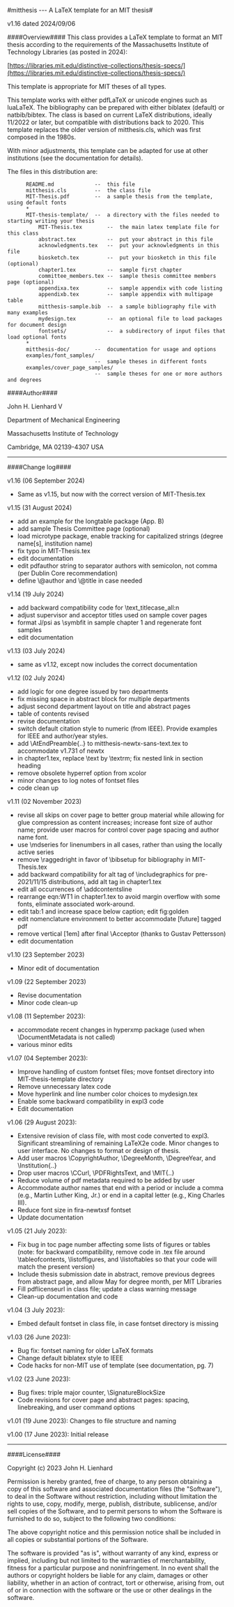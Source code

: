   
  #mitthesis --- A LaTeX template for an MIT thesis#

  v1.16 dated 2024/09/06

  ####Overview####
  This class provides a LaTeX template to format an MIT thesis according to
  the requirements of the Massachusetts Institute of Technology Libraries (as posted in 2024):
  
  [https://libraries.mit.edu/distinctive-collections/thesis-specs/](https://libraries.mit.edu/distinctive-collections/thesis-specs/)

  This template is appropriate for MIT theses of all types.
  
  This template works with either pdfLaTeX or unicode engines such as luaLaTeX. The bibliography can be prepared with either biblatex (default) or natbib/bibtex. The class is based on current LaTeX distributions, ideally 11/2022 or later, but  compatible with distributions back to 2020. This template replaces the older version of mitthesis.cls, which was first composed in the 1980s.
  
  With minor adjustments, this template can be adapted for use at other institutions (see the documentation for details).

  The files in this distribution are:

          README.md             --  this file
          mitthesis.cls         --  the class file
          MIT-Thesis.pdf        --  a sample thesis from the template, using default fonts
          *
          MIT-thesis-template/  --  a directory with the files needed to starting writing your thesis
              MIT-Thesis.tex        --  the main latex template file for this class
              abstract.tex          --  put your abstract in this file
              acknowledgments.tex   --  put your acknowledgments in this file
              biosketch.tex         --  put your biosketch in this file (optional)
              chapter1.tex          --  sample first chapter 
              committee_members.tex --  sample thesis committee members page (optional)
              appendixa.tex         --  sample appendix with code listing
              appendixb.tex         --  sample appendix with multipage table
              mitthesis-sample.bib  --  a sample bibliography file with many examples
              mydesign.tex          --  an optional file to load packages for document design
              fontsets/             --  a subdirectory of input files that load optional fonts
          *
          mitthesis-doc/        --  documentation for usage and options
          examples/font_samples/  
                                --  sample theses in different fonts 
          examples/cover_page_samples/  
                                --  sample theses for one or more authors and degrees
          
    
  ####Author####
  
  John H. Lienhard V
  
  Department of Mechanical Engineering
          
  Massachusetts Institute of Technology
          
  Cambridge, MA 02139-4307 USA


 ---
 
 ####Change log####
 
 v1.16 (06 September 2024)
 - Same as v1.15, but now with the correct version of MIT-Thesis.tex
 
 v1.15 (31 August 2024)
 - add an example for the longtable package (App. B)
 - add sample Thesis Committee page (optional)
 - load microtype package, enable tracking for capitalized strings (degree name[s], institution name)
 - fix typo in MIT-Thesis.tex
 - edit documentation
 - edit pdfauthor string to separator authors with semicolon, not comma (per Dublin Core recommendation)
 - define \\@author and \\@title in case needed
 
 v1.14 (19 July 2024)
 -  add backward compatibility code for \\text\_titlecase\_all:n
 -  adjust supervisor and acceptor titles used on sample cover pages
 -  format J/psi as \\symbfit in sample chapter 1 and regenerate font samples
 -  edit documentation
 
 v1.13 (03 July 2024)
 -  same as v1.12, except now includes the correct documentation
 
 v1.12 (02 July 2024)
 -  add logic for one degree issued by two departments
 -  fix missing space in abstract block for multiple departments
 -  adjust second department layout on title and abstract pages
 -  table of contents revised
 -  revise documentation
 -  switch default citation style to numeric (from IEEE).  Provide examples for IEEE and author/year styles.
 - 	add \\AtEndPreamble{..} to mitthesis-newtx-sans-text.tex to accommodate v1.731 of newtx
 -  in chapter1.tex, replace \\text by \\textrm; fix nested link in section heading
 -  remove obsolete hyperref option from xcolor
 -  minor changes to log notes of fontset files
 -  code clean up
 
 v1.11 (02 November 2023)
 - revise all skips on cover page to better group material while allowing for glue compression as content increases; increase font size of author name; provide user macros for control cover page spacing and author name font.
 - use \\mdseries for linenumbers in all cases, rather than using the locally active series
 - remove \\raggedright in favor of \\bibsetup for bibliography in MIT-Thesis.tex 
 - add backward compatibility for alt tag of \\includegraphics for pre-2021/11/15 distributions, add alt tag in chapter1.tex
 - edit all occurrences of \\addcontentsline
 - rearrange eqn:WT1 in chapter1.tex to avoid margin overflow with some fonts, eliminate associated work-around.
 - edit tab:1 and increase space below caption; edit fig:golden
 - edit nomenclature environment to better accommodate [future] tagged pdf
 - remove vertical [1em] after final \\Acceptor (thanks to Gustav Pettersson)
 - edit documentation

 v1.10 (23 September 2023)
 - Minor edit of documentation

 v1.09 (22 September 2023)
 - Revise documentation
 - Minor code clean-up
 
 v1.08 (11 September 2023):
 - accommodate recent changes in hyperxmp package (used when \\DocumentMetadata is not called)
 - various minor edits
 
 v1.07 (04 September 2023):
 - Improve handling of custom fontset files; move fontset directory into MIT-thesis-template directory
 - Remove unnecessary latex code
 - Move hyperlink and line number color choices to mydesign.tex
 - Enable some backward compatibility in expl3 code
 - Edit documentation
  
 v1.06 (29 August 2023):
 - Extensive revision of class file, with most code converted to expl3.  Significant streamlining of remaining LaTeX2e code. Minor changes to user interface. No changes to format or design of thesis.
 - Add user macros \\CopyrightAuthor, \\DegreeMonth, \\DegreeYear, and \\Institution{..}
 - Drop user macros \\CCurl, \\PDFRightsText, and \\MIT{..}
 - Reduce volume of pdf metadata required to be added by user
 - Accommodate author names that end with a period or include a comma (e.g., Martin Luther King, Jr.) or end in a capital letter (e.g., King Charles III).
 - Reduce font size in fira-newtxsf fontset
 - Update documentation
 
 v1.05 (21 July 2023): 
 - Fix bug in toc page number affecting some lists of figures or tables (note: for backward compatibility, remove code in .tex file around \\tableofcontents, \\listoffigures, and \\listoftables so that your code will match the present version)
 - Include thesis submission date in abstract, remove previous degrees from abstract page, and allow May for degree month, per MIT Libraries
 - Fill pdflicenseurl in class file; update a class warning message
 - Clean-up documentation and code

 v1.04 (3 July 2023): 
 - Embed default fontset in class file, in case fontset directory is missing

 v1.03 (26 June 2023): 
 - Bug fix: fontset naming for older LaTeX formats
 - Change default biblatex style to IEEE
 - Code hacks for non-MIT use of template (see documentation, pg. 7)

 v1.02 (23 June 2023): 
 - Bug fixes: triple major counter, \\SignatureBlockSize
 - Code revisions for cover page and abstract pages: spacing, linebreaking, and user command options
  
 v1.01 (19 June 2023): Changes to file structure and naming
 
 v1.00 (17 June 2023): Initial release
 
 ---
 
 ####License####

 Copyright (c) 2023 John H. Lienhard

 Permission is hereby granted, free of charge, to any person obtaining a copy of this software and 
 associated documentation files (the "Software"), to deal in the Software without restriction, 
 including without limitation the rights to use, copy, modify, merge, publish, distribute, sublicense, 
 and/or sell copies of the Software, and to permit persons to whom the Software is furnished to do so, 
 subject to the following two conditions:

 The above copyright notice and this permission notice shall be included in all copies or 
 substantial portions of the Software.

 The software is provided "as is", without warranty of any kind, express or implied, including but 
 not limited to the warranties of merchantability, fitness for a particular purpose and noninfringement. 
 In no event shall the authors or copyright holders be liable for any claim, damages or other liability, 
 whether in an action of contract, tort or otherwise, arising from, out of or in connection with the 
 software or the use or other dealings in the software.
